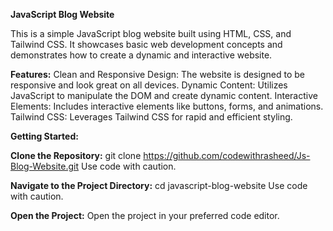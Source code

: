 **JavaScript Blog Website**

This is a simple JavaScript blog website built using HTML, CSS, and Tailwind CSS. It showcases basic web development concepts and demonstrates how to create a dynamic and interactive website.

**Features:**
Clean and Responsive Design: The website is designed to be responsive and look great on all devices.
Dynamic Content: Utilizes JavaScript to manipulate the DOM and create dynamic content.
Interactive Elements: Includes interactive elements like buttons, forms, and animations.
Tailwind CSS: Leverages Tailwind CSS for rapid and efficient styling.

**Getting Started:**

**Clone the Repository:**
git clone https://github.com/codewithrasheed/Js-Blog-Website.git
Use code with caution.

**Navigate to the Project Directory:**
cd javascript-blog-website
Use code with caution.

**Open the Project:**
Open the project in your preferred code editor.
